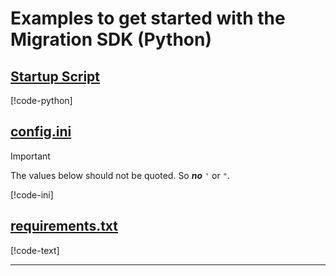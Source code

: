 # Examples to get started with the Migration SDK (Python)

## [Startup Script](#tab/startup)

[!code-python[](../../../examples/Python.ExampleApplication/Python.ExampleApplication.py)]

## [config.ini](#tab/config)

> [!Important]
> The values below should not be quoted. So ***no*** `'` or `"`.

[!code-ini[](../../../examples/Python.ExampleApplication/config.ini)]

## [requirements.txt](#tab/reqs)

[!code-text[](../../../examples/Python.ExampleApplication/requirements.txt#L3-)]

---
